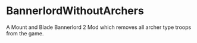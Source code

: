 # BannerlordWithoutArchers
A Mount and Blade Bannerlord 2 Mod which removes all archer type troops from the game.
